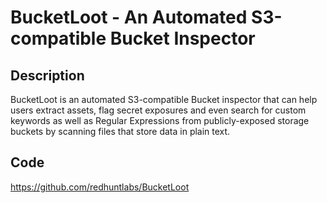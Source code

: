 # BucketLoot - An Automated S3-compatible Bucket Inspector

## Description
BucketLoot is an automated S3-compatible Bucket inspector that can help users extract assets, flag secret exposures and even search for custom keywords as well as Regular Expressions from publicly-exposed storage buckets by scanning files that store data in plain text.

## Code
https://github.com/redhuntlabs/BucketLoot
